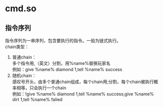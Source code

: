 # cmd.so
## 指令序列  
指令序列为一串序列，包含要执行的指令。一般为链式执行。  
chain类型：  
1. 普通chain：  
多个指令用,（英文）分割，用%name%替换玩家名  
例如：give %name% diamond 1,tell %name% success  
2. 随机chain：  
感叹号开头，由多个普通chain组成，每个chain用;分割，每个chain被执行概率相等，只会执行一个chain  
例如：!give %name% diamond 1,tell %name% success;give %name% dirt 1,tell %name% falied

